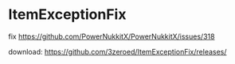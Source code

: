 # ItemExceptionFix

fix https://github.com/PowerNukkitX/PowerNukkitX/issues/318

download: https://github.com/3zeroed/ItemExceptionFix/releases/
